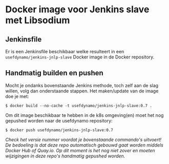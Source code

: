 # Docker image voor Jenkins slave met Libsodium

## Jenkinsfile
Er is een Jenkinsfile beschikbaar welke resulteert in een `usefdynamo/jenkins-jnlp-slave` Docker image in de Docker repository.

## Handmatig builden en pushen
Mocht je ondanks bovenstaande Jenkins methode, toch zelf aan de slag willen, volg dan onderstaande stappen.
Het maken/update van de image doe je met:
```console
$ docker build --no-cache -t usefdynamo/jenkins-jnlp-slave:0.7 .
```

Om dit image beschikbaar te hebben in de k8s omgeving(en) moet het nog gepushed worden naar de usefdynamo repository:
```console
$ docker push usefdynamo/jenkins-jnlp-slave:0.7
```

*Check het versie nummer voordat je bovenstaande commando's uitvoert! De bedoeling is dat deze repo automatisch gebouwd gaat worden middels Docker Hub of Quay.io. Op dit moment is het nog niet zover en moeten wijzigingen in deze repo's handmatig gepushed worden.*
